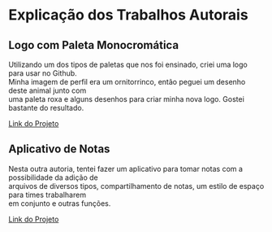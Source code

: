 <h1>Explicação dos Trabalhos Autorais</h1>
<h2>Logo com Paleta Monocromática</h2>
<p>Utilizando um dos tipos de paletas que nos foi ensinado, criei uma logo para usar no Github.<br>Minha imagem de perfil era um ornitorrinco, então peguei um desenho deste animal junto com<br>uma paleta roxa e alguns desenhos para criar minha nova logo. Gostei bastante do resultado.</p>
<a href="https://www.figma.com/file/JJK98U98anTaWT1wDKZjod/Untitled?node-id=0%3A3&t=DserwEkGNJDun65k-1">Link do Projeto</a><br>
<h2>Aplicativo de Notas</h2>
<p>Nesta outra autoria, tentei fazer um aplicativo para tomar notas com a possibilidade da adição de<br>arquivos de diversos tipos, compartilhamento de notas, um estilo de espaço para times trabalharem<br>em conjunto e outras funções.</p>
<a href="https://www.figma.com/file/QqpoxG1rgBYjQ2QHkY3Qnq/Aplicativo-Notas?node-id=0%3A1&t=DserwEkGNJDun65k-1">Link do Projeto</a>
